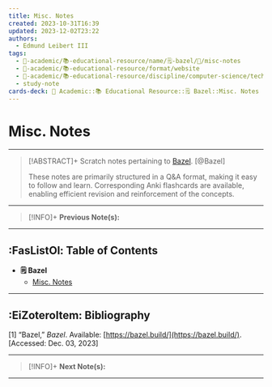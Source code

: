 ```yaml
---
title: Misc. Notes
created: 2023-10-31T16:39
updated: 2023-12-02T23:22
authors:
  - Edmund Leibert III
tags:
  - 🔴-academic/📚-educational-resource/name/🗒️-bazel/🔖/misc-notes
  - 🔴-academic/📚-educational-resource/format/website
  - 🔴-academic/📚-educational-resource/discipline/computer-science/technology/bazel
  - study-note
cards-deck: 🔴 Academic::📚 Educational Resource::🗒️ Bazel::Misc. Notes
---
```


# Misc. Notes

---

> [!ABSTRACT]+ 
> Scratch notes pertaining to [Bazel](https://bazel.build/). [@Bazel]
> 
> These notes are primarily structured in a Q&A format, making it easy to follow and learn. Corresponding Anki flashcards are available, enabling efficient revision and reinforcement of the concepts.

---

> [!INFO]+ 
> **Previous Note(s):**
> 

---

## :FasListOl: Table of Contents
- **🗒️ Bazel**
	- [Misc. Notes](the-vault/src/🔴%20Academic/📚%20Educational%20Resource/🗒️%20Bazel/Misc.%20Notes.md)

---

## :EiZoteroItem: Bibliography

\[1\] “Bazel,” _Bazel_. Available: [https://bazel.build/](https://bazel.build/). [Accessed: Dec. 03, 2023]

---

> [!INFO]+
> **Next Note(s):**

---